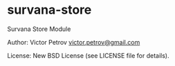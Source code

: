 survana-store
===========

Survana Store Module

Author: Victor Petrov <victor.petrov@gmail.com>

License: New BSD License (see LICENSE file for details).
